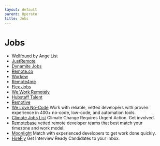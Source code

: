 ```yaml
---
layout: default
parent: Operate
title: Jobs
---
```


# Jobs

- [Wellfound](https://wellfound.com/) by AngelList
- [JustRemote](https://justremote.co)
- [Dynamite Jobs](https://dynamitejobs.com)
- [Remote.co](https://remote.co)
- [Workew](https://workew.com)
- [Remote4me](https://remote4me.com)
- [Flex Jobs](https://www.flexjobs.com)
- [We Work Remotely](https://weworkremotely.com)
- [Hubstaff Talent](https://talent.hubstaff.com)
- [Remotive](https://remotive.com)
- [We Love No-Code](https://www.welovenocode.com/) Work with reliable, vetted developers with proven experience in 400+ no-code, low-code, and automation tools.
- [Climate Jobs List](https://www.climatejobslist.com) Climate Change Requires Urgent Action. Get involved.
- [Remotebase](https://remotebase.com) vetted remote developer teams that best match your timezone and work model.
- [Moonlight](https://www.moonlightwork.com/) Match with experienced developers to get work done quickly.
- [HireFly](https://www.hirefly.ai) Get Interview Ready Candidates to your Inbox.
